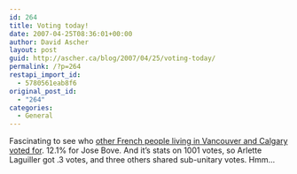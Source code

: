 ```yaml
---
id: 264
title: Voting today!
date: 2007-04-25T08:36:01+00:00
author: David Ascher
layout: post
guid: http://ascher.ca/blog/2007/04/25/voting-today/
permalink: /?p=264
restapi_import_id:
  - 5780561eab8f6
original_post_id:
  - "264"
categories:
  - General
---
```

Fascinating to see who [other French people living in Vancouver and Calgary voted for](http://www.consulfrance-vancouver.org/organisation_promotion/une/archives_2007/resultat_1er_tour.html?id_article=1771). 12.1% for Jose Bove. And it&#8217;s stats on 1001 votes, so Arlette Laguiller got .3 votes, and three others shared sub-unitary votes. Hmm&#8230;